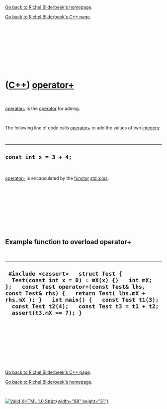 [Go back to Richel Bilderbeek's homepage](index.htm).

[Go back to Richel Bilderbeek's C++ page](Cpp.htm).

 

 

 

 

 

([C++](Cpp.htm)) [operator+](CppOperatorPlus.htm)
=================================================

 

[operator+](CppOperatorPlus.htm) is the [operator](CppOperator.htm) for
adding.

 

The following line of code calls [operator+](CppOperatorPlus.htm) to add
the values of two [integers](CppInt.htm):

 

  --------------------------
  ` const int x = 3 + 4; `
  --------------------------

 

[operator+](CppOperatorPlus.htm) is encapsulated by the
[functor](CppFunctor.htm) [std::plus](CppPlus.htm).

 

 

 

 

 

Example function to overload operator+
--------------------------------------

 

  ------------------------------------------------------------------------------------------------------------------------------------------------------------------------------------------------------------------------------------------------------------------------------------------------
  ` #include <cassert>   struct Test {   Test(const int x = 0) : mX(x) {}   int mX; };   const Test operator+(const Test& lhs, const Test& rhs) {   return Test( lhs.mX + rhs.mX ); }   int main() {   const Test t1(3);   const Test t2(4);   const Test t3 = t1 + t2;   assert(t3.mX == 7); }`
  ------------------------------------------------------------------------------------------------------------------------------------------------------------------------------------------------------------------------------------------------------------------------------------------------

 

 

 

 

 

[Go back to Richel Bilderbeek's C++ page](Cpp.htm).

[Go back to Richel Bilderbeek's homepage](index.htm).

 

[![Valid XHTML 1.0 Strict](valid-xhtml10.png){width="88"
height="31"}](http://validator.w3.org/check?uri=referer)
